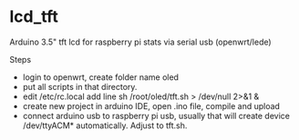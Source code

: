 # lcd_tft
Arduino 3.5" tft lcd for raspberry pi stats via serial usb (openwrt/lede)

Steps
- login to openwrt, create folder name oled
- put all scripts in that directory.
- edit /etc/rc.local add line sh /root/oled/tft.sh > /dev/null 2>&1 &
- create new project in arduino IDE, open .ino file, compile and upload
- connect arduino usb to raspberry pi usb, usually that will create device /dev/ttyACM* automatically. Adjust to tft.sh.

